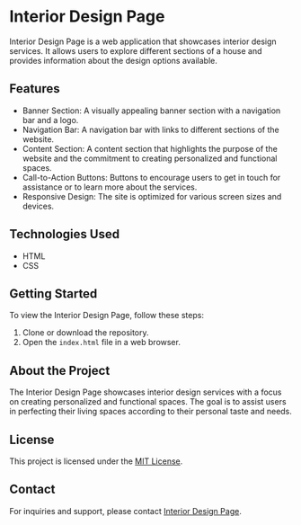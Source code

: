 # Interior Design Page

Interior Design Page is a web application that showcases interior design services. It allows users to explore different sections of a house and provides information about the design options available.

## Features

- Banner Section: A visually appealing banner section with a navigation bar and a logo.
- Navigation Bar: A navigation bar with links to different sections of the website.
- Content Section: A content section that highlights the purpose of the website and the commitment to creating personalized and functional spaces.
- Call-to-Action Buttons: Buttons to encourage users to get in touch for assistance or to learn more about the services.
- Responsive Design: The site is optimized for various screen sizes and devices.

## Technologies Used

- HTML
- CSS

## Getting Started

To view the Interior Design Page, follow these steps:

1. Clone or download the repository.
2. Open the `index.html` file in a web browser.

## About the Project

The Interior Design Page showcases interior design services with a focus on creating personalized and functional spaces. The goal is to assist users in perfecting their living spaces according to their personal taste and needs.

## License

This project is licensed under the [MIT License](LICENSE).

## Contact

For inquiries and support, please contact [Interior Design Page](https://example.com).
